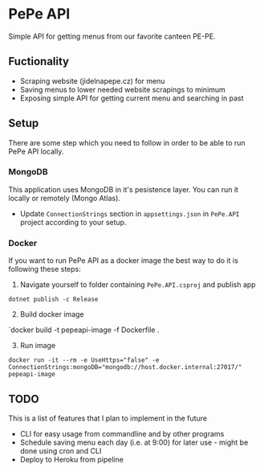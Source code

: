# PePe API

Simple API for getting menus from our favorite canteen PE-PE. 

## Fuctionality
 * Scraping website (jidelnapepe.cz) for menu
 * Saving menus to lower needed website scrapings to minimum
 * Exposing simple API for getting current menu and searching in past

## Setup
There are some step which you need to follow in order to be able to run PePe API locally.

### MongoDB
This application uses MongoDB in it's pesistence layer. You can run it locally or remotely (Mongo Atlas).
 * Update `ConnectionStrings` section in `appsettings.json` in `PePe.API` project according to your setup.

### Docker
If you want to run PePe API as a docker image the best way to do it is following these steps:

 1. Navigate yourself to folder containing `PePe.API.csproj` and publish app

`dotnet publish -c Release`

 2. Build docker image

`docker build -t pepeapi-image -f Dockerfile .

 3. Run image

`docker run -it --rm -e UseHttps="false" -e ConnectionStrings:mongoDB="mongodb://host.docker.internal:27017/" pepeapi-image`

## TODO
This is a list of features that I plan to implement in the future
 * CLI for easy usage from commandline and by other programs
 * Schedule saving menu each day (i.e. at 9:00) for later use - might be done using cron and CLI
 * Deploy to Heroku from pipeline